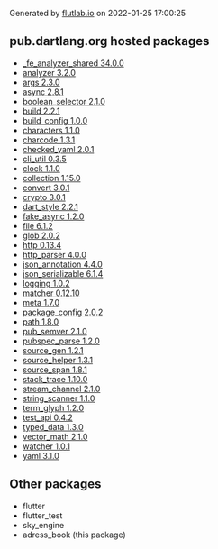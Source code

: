 Generated by [flutlab.io](https://flutlab.io) on 2022-01-25 17:00:25


## pub.dartlang.org hosted packages

 - [_fe_analyzer_shared 34.0.0](https://pub.dartlang.org/packages/_fe_analyzer_shared/versions/34.0.0)
 - [analyzer 3.2.0](https://pub.dartlang.org/packages/analyzer/versions/3.2.0)
 - [args 2.3.0](https://pub.dartlang.org/packages/args/versions/2.3.0)
 - [async 2.8.1](https://pub.dartlang.org/packages/async/versions/2.8.1)
 - [boolean_selector 2.1.0](https://pub.dartlang.org/packages/boolean_selector/versions/2.1.0)
 - [build 2.2.1](https://pub.dartlang.org/packages/build/versions/2.2.1)
 - [build_config 1.0.0](https://pub.dartlang.org/packages/build_config/versions/1.0.0)
 - [characters 1.1.0](https://pub.dartlang.org/packages/characters/versions/1.1.0)
 - [charcode 1.3.1](https://pub.dartlang.org/packages/charcode/versions/1.3.1)
 - [checked_yaml 2.0.1](https://pub.dartlang.org/packages/checked_yaml/versions/2.0.1)
 - [cli_util 0.3.5](https://pub.dartlang.org/packages/cli_util/versions/0.3.5)
 - [clock 1.1.0](https://pub.dartlang.org/packages/clock/versions/1.1.0)
 - [collection 1.15.0](https://pub.dartlang.org/packages/collection/versions/1.15.0)
 - [convert 3.0.1](https://pub.dartlang.org/packages/convert/versions/3.0.1)
 - [crypto 3.0.1](https://pub.dartlang.org/packages/crypto/versions/3.0.1)
 - [dart_style 2.2.1](https://pub.dartlang.org/packages/dart_style/versions/2.2.1)
 - [fake_async 1.2.0](https://pub.dartlang.org/packages/fake_async/versions/1.2.0)
 - [file 6.1.2](https://pub.dartlang.org/packages/file/versions/6.1.2)
 - [glob 2.0.2](https://pub.dartlang.org/packages/glob/versions/2.0.2)
 - [http 0.13.4](https://pub.dartlang.org/packages/http/versions/0.13.4)
 - [http_parser 4.0.0](https://pub.dartlang.org/packages/http_parser/versions/4.0.0)
 - [json_annotation 4.4.0](https://pub.dartlang.org/packages/json_annotation/versions/4.4.0)
 - [json_serializable 6.1.4](https://pub.dartlang.org/packages/json_serializable/versions/6.1.4)
 - [logging 1.0.2](https://pub.dartlang.org/packages/logging/versions/1.0.2)
 - [matcher 0.12.10](https://pub.dartlang.org/packages/matcher/versions/0.12.10)
 - [meta 1.7.0](https://pub.dartlang.org/packages/meta/versions/1.7.0)
 - [package_config 2.0.2](https://pub.dartlang.org/packages/package_config/versions/2.0.2)
 - [path 1.8.0](https://pub.dartlang.org/packages/path/versions/1.8.0)
 - [pub_semver 2.1.0](https://pub.dartlang.org/packages/pub_semver/versions/2.1.0)
 - [pubspec_parse 1.2.0](https://pub.dartlang.org/packages/pubspec_parse/versions/1.2.0)
 - [source_gen 1.2.1](https://pub.dartlang.org/packages/source_gen/versions/1.2.1)
 - [source_helper 1.3.1](https://pub.dartlang.org/packages/source_helper/versions/1.3.1)
 - [source_span 1.8.1](https://pub.dartlang.org/packages/source_span/versions/1.8.1)
 - [stack_trace 1.10.0](https://pub.dartlang.org/packages/stack_trace/versions/1.10.0)
 - [stream_channel 2.1.0](https://pub.dartlang.org/packages/stream_channel/versions/2.1.0)
 - [string_scanner 1.1.0](https://pub.dartlang.org/packages/string_scanner/versions/1.1.0)
 - [term_glyph 1.2.0](https://pub.dartlang.org/packages/term_glyph/versions/1.2.0)
 - [test_api 0.4.2](https://pub.dartlang.org/packages/test_api/versions/0.4.2)
 - [typed_data 1.3.0](https://pub.dartlang.org/packages/typed_data/versions/1.3.0)
 - [vector_math 2.1.0](https://pub.dartlang.org/packages/vector_math/versions/2.1.0)
 - [watcher 1.0.1](https://pub.dartlang.org/packages/watcher/versions/1.0.1)
 - [yaml 3.1.0](https://pub.dartlang.org/packages/yaml/versions/3.1.0)

## Other packages

 - flutter
 - flutter_test
 - sky_engine
 - adress_book (this package)


